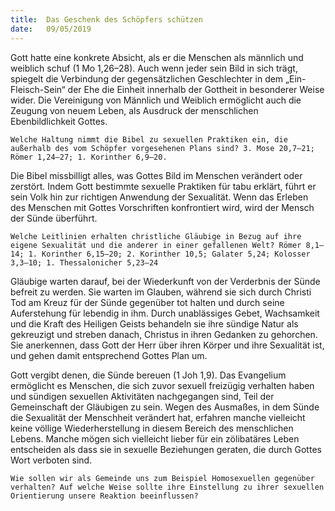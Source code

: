 ```yaml
---
title:  Das Geschenk des Schöpfers schützen
date:   09/05/2019
---
```


Gott hatte eine konkrete Absicht, als er die Menschen als männlich und weiblich schuf (1 Mo 1,26–28). Auch wenn jeder sein Bild in sich trägt, spiegelt die Verbindung der gegensätzlichen Geschlechter in dem „Ein-Fleisch-Sein“ der Ehe die Einheit innerhalb der Gottheit in besonderer Weise wider. Die Vereinigung von Männlich und Weiblich ermöglicht auch die Zeugung von neuem Leben, als Ausdruck der menschlichen Ebenbildlichkeit Gottes.

`Welche Haltung nimmt die Bibel zu sexuellen Praktiken ein, die außerhalb des vom Schöpfer vorgesehenen Plans sind? 3. Mose 20,7–21; Römer 1,24–27; 1. Korinther 6,9–20.`

Die Bibel missbilligt alles, was Gottes Bild im Menschen verändert oder zerstört. Indem Gott bestimmte sexuelle Praktiken für tabu erklärt, führt er sein Volk hin zur richtigen Anwendung der Sexualität. Wenn das Erleben des Menschen mit Gottes Vorschriften konfrontiert wird, wird der Mensch der Sünde überführt.

`Welche Leitlinien erhalten christliche Gläubige in Bezug auf ihre eigene Sexualität und die anderer in einer gefallenen Welt?
Römer 8,1–14; 1. Korinther 6,15–20; 2. Korinther 10,5; Galater 5,24; Kolosser 3,3–10; 1. Thessalonicher 5,23–24`

Gläubige warten darauf, bei der Wiederkunft von der Verderbnis der Sünde befreit zu werden. Sie warten im Glauben, während sie sich durch Christi Tod am Kreuz für der Sünde gegenüber tot halten und durch seine Auferstehung für lebendig in ihm. Durch unablässiges Gebet, Wachsamkeit und die Kraft des Heiligen Geists behandeln sie ihre sündige Natur als gekreuzigt und streben danach, Christus in ihren Gedanken zu gehorchen. Sie anerkennen, dass Gott der Herr über ihren Körper und ihre Sexualität ist, und gehen damit entsprechend Gottes Plan um.

Gott vergibt denen, die Sünde bereuen (1 Joh 1,9). Das Evangelium ermöglicht es Menschen, die sich zuvor sexuell freizügig verhalten haben und sündigen sexuellen Aktivitäten nachgegangen sind, Teil der Gemeinschaft der Gläubigen zu sein. Wegen des Ausmaßes, in dem Sünde die Sexualität der Menschheit verändert hat, erfahren manche vielleicht keine völlige Wiederherstellung in diesem Bereich des menschlichen Lebens. Manche mögen sich vielleicht lieber für ein zölibatäres Leben entscheiden als dass sie in sexuelle Beziehungen geraten, die durch Gottes Wort verboten sind.

`Wie sollen wir als Gemeinde uns zum Beispiel Homosexuellen gegenüber verhalten? Auf welche Weise sollte ihre Einstellung zu ihrer sexuellen Orientierung unsere Reaktion beeinflussen?`
